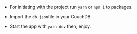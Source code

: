 - For initiating with the project run `yarn` or `npm i` to packages.

- Import the `db.json`file in your CouchDB.

- Start the app with `yarn dev` then, enjoy.
